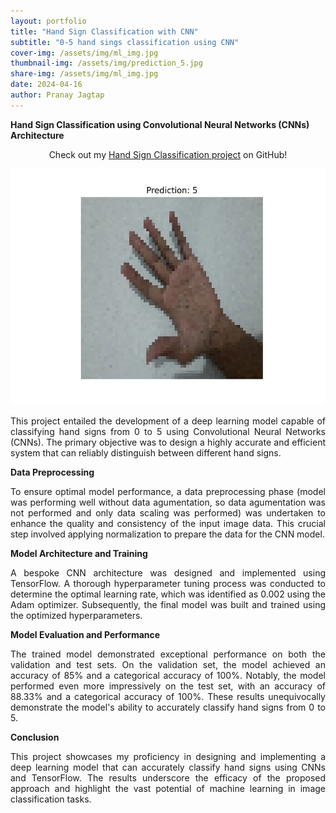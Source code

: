 ```yaml
---
layout: portfolio
title: "Hand Sign Classification with CNN"
subtitle: "0-5 hand sings classification using CNN"
cover-img: /assets/img/ml_img.jpg
thumbnail-img: /assets/img/prediction_5.jpg
share-img: /assets/img/ml_img.jpg
date: 2024-04-16
author: Pranay Jagtap
---
```


**Hand Sign Classification using Convolutional Neural Networks (CNNs) Architecture**

<p align="center">
  Check out my <a href="https://github.com/PranayJagtap06/ML_Projects/tree/main/Hand_Signs_Classification">Hand Sign Classification project</a> on GitHub!
</p>

<p style="text-align: center">
  <img src="/assets/img/prediction_5.jpg" alt="Hand Sign Prediction" class="center-image portfolio-image">
</p>

<!-- ![Hand Sign Prediction](/assets/img/prediction_5.jpg){: .center-image .portfolio-image} -->

<p style="text-align: justify;">
  This project entailed the development of a deep learning model capable of classifying hand signs from 0 to 5 using Convolutional Neural Networks (CNNs). The primary objective was to design a highly accurate and efficient system that can reliably distinguish between different hand signs.
</p>

**Data Preprocessing**

<p style="text-align: justify;">
  To ensure optimal model performance, a data preprocessing phase (model was performing well without data agumentation, so data agumentation was not performed 
  and only data scaling was performed) was undertaken to enhance the quality and consistency of the input image data. This crucial step involved applying normalization to prepare the data for the CNN model.
</p>

**Model Architecture and Training**

<p style="text-align: justify;">
  A bespoke CNN architecture was designed and implemented using TensorFlow. A thorough hyperparameter tuning process was conducted to determine the optimal learning 
  rate, which was identified as 0.002 using the Adam optimizer. Subsequently, the final model was built and trained using the optimized hyperparameters.
</p>

**Model Evaluation and Performance**

<p style="text-align: justify;">
  The trained model demonstrated exceptional performance on both the validation and test sets. On the validation set, the model achieved an accuracy of 85% and a 
  categorical accuracy of 100%. Notably, the model performed even more impressively on the test set, with an accuracy of 88.33% and a categorical accuracy of 100%. 
  These results unequivocally demonstrate the model's ability to accurately classify hand signs from 0 to 5.
</p>

**Conclusion**

<p style="text-align: justify;">
  This project showcases my proficiency in designing and implementing a deep learning model that can accurately classify hand signs using CNNs and TensorFlow. The 
  results underscore the efficacy of the proposed approach and highlight the vast potential of machine learning in image classification tasks.
</p>
